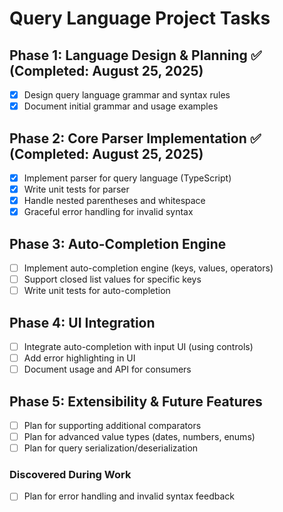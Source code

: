 # Query Language Project Tasks

## Phase 1: Language Design & Planning ✅ (Completed: August 25, 2025)

- [x] Design query language grammar and syntax rules
- [x] Document initial grammar and usage examples

## Phase 2: Core Parser Implementation ✅ (Completed: August 25, 2025)

- [x] Implement parser for query language (TypeScript)
- [x] Write unit tests for parser
- [x] Handle nested parentheses and whitespace
- [x] Graceful error handling for invalid syntax

## Phase 3: Auto-Completion Engine

- [ ] Implement auto-completion engine (keys, values, operators)
- [ ] Support closed list values for specific keys
- [ ] Write unit tests for auto-completion

## Phase 4: UI Integration

- [ ] Integrate auto-completion with input UI (using controls)
- [ ] Add error highlighting in UI
- [ ] Document usage and API for consumers

## Phase 5: Extensibility & Future Features

- [ ] Plan for supporting additional comparators
- [ ] Plan for advanced value types (dates, numbers, enums)
- [ ] Plan for query serialization/deserialization

### Discovered During Work

- [ ] Plan for error handling and invalid syntax feedback
